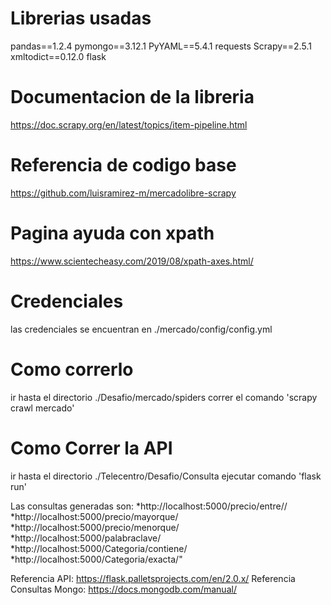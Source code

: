 # Librerias usadas
pandas==1.2.4
pymongo==3.12.1
PyYAML==5.4.1
requests 
Scrapy==2.5.1
xmltodict==0.12.0
flask

# Documentacion de la libreria
https://doc.scrapy.org/en/latest/topics/item-pipeline.html

# Referencia de codigo base
https://github.com/luisramirez-m/mercadolibre-scrapy

# Pagina ayuda con xpath

https://www.scientecheasy.com/2019/08/xpath-axes.html/

# Credenciales
las credenciales se encuentran en ./mercado/config/config.yml

# Como correrlo 
ir hasta el directorio ./Desafio/mercado/spiders
correr el comando 'scrapy crawl mercado'

# Como Correr la API
ir hasta el directorio ./Telecentro/Desafio/Consulta
ejecutar comando 'flask run'

Las consultas generadas son:
    *http://localhost:5000/precio/entre/<Valor1>/<Valor2>
    *http://localhost:5000/precio/mayorque/<Valor>
    *http://localhost:5000/precio/menorque/<Valor>
    *http://localhost:5000/palabraclave/<PalabraClave>
    *http://localhost:5000/Categoria/contiene/<Clave>
    *http://localhost:5000/Categoria/exacta/<Clave>"
    
Referencia API: https://flask.palletsprojects.com/en/2.0.x/
Referencia Consultas Mongo: https://docs.mongodb.com/manual/
